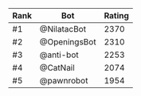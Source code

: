 Rank|Bot|Rating
---|---|---
#1|@NilatacBot|2370
#2|@OpeningsBot|2310
#3|@anti-bot|2253
#4|@CatNail|2074
#5|@pawnrobot|1954
